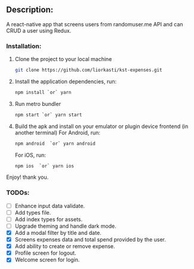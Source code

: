 ## Description:
A react-native app that screens users from randomuser.me API and can CRUD a user using Redux.

### Installation:

1.  Clone the project to your local machine
    ```sh
    git clone https://github.com/liorkasti/kst-expenses.git
    ```
1.  Install the application dependencies, run:
    ```sh
    npm install `or` yarn
    ```
1.  Run metro bundler
    ```sh
    npm start `or` yarn start
    ```
1.  Build the apk and install on your emulator or plugin device frontend (in another terminal)
    For Android, run:
    ```sh
    npm android  `or` yarn android
    ```
    For iOS, run:
    ```sh
    npm ios  `or` yarn ios
    ```

Enjoy! thank you.

### TODOs:

- [ ] Enhance input data validate.
- [ ] Add types file.
- [ ] Add index types for assets.
- [ ] Upgrade theming and handle dark mode.
- [x] Add a modal filter by title and date.
- [x] Screens expenses data and total spend provided by the user.
- [x] Add ability to create or remove expense.
- [x] Profile screen for logout.
- [x] Welcome screen for login.
